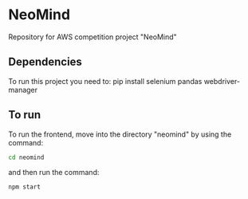 # NeoMind
Repository for AWS competition project "NeoMind"

## Dependencies
To run this project you need to:
pip install selenium pandas webdriver-manager



## To run
To run the frontend, move into the directory "neomind" by using the command:
```sh
cd neomind
```
and then run the command:
```sh
npm start
```